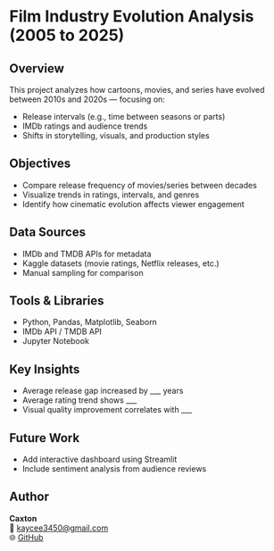 # Film Industry Evolution Analysis (2005 to 2025)

## Overview
This project analyzes how cartoons, movies, and series have evolved between 2010s and 2020s — focusing on:
- Release intervals (e.g., time between seasons or parts)
- IMDb ratings and audience trends
- Shifts in storytelling, visuals, and production styles

##  Objectives
- Compare release frequency of movies/series between decades  
- Visualize trends in ratings, intervals, and genres  
- Identify how cinematic evolution affects viewer engagement  

## Data Sources
- IMDb and TMDB APIs for metadata  
- Kaggle datasets (movie ratings, Netflix releases, etc.)  
- Manual sampling for comparison

## Tools & Libraries
- Python, Pandas, Matplotlib, Seaborn  
- IMDb API / TMDB API  
- Jupyter Notebook  

## Key Insights
- Average release gap increased by ___ years  
- Average rating trend shows ___  
- Visual quality improvement correlates with ___  

##  Future Work
- Add interactive dashboard using Streamlit  
- Include sentiment analysis from audience reviews  

##  Author
**Caxton**  
📧 kaycee3450@gmail.com  
🌐 [GitHub](https://github.com/kcaxton)
